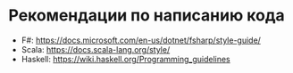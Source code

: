 # Рекомендации по написанию кода

* F#: https://docs.microsoft.com/en-us/dotnet/fsharp/style-guide/
* Scala: https://docs.scala-lang.org/style/
* Haskell: https://wiki.haskell.org/Programming_guidelines
